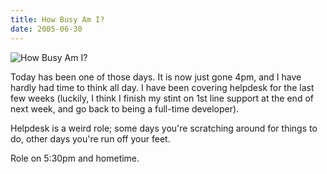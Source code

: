 ```yaml
---
title: How Busy Am I?
date: 2005-06-30
---
```


![How Busy Am I?](https://source.unsplash.com/qTpc0Vj4YoE/1600x900)

Today has been one of those days. It is now just gone 4pm, and I have hardly had time to think all day. I have been covering helpdesk for the last few weeks (luckily, I think I finish my stint on 1st line support at the end of next week, and go back to being a full-time developer).

Helpdesk is a weird role; some days you're scratching around for things to do, other days you're run off your feet.

Role on 5:30pm and hometime.